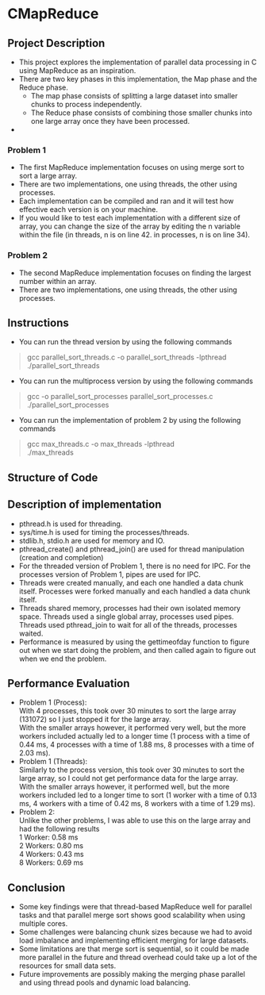 # CMapReduce
## Project Description
* This project explores the implementation of parallel data processing in C using MapReduce as an inspiration. 
* There are two key phases in this implementation, the Map phase and the Reduce phase. 
    * The map phase consists of splitting a large dataset into smaller chunks to process independently.
    * The Reduce phase consists of combining those smaller chunks into one large array once they have been processed.
* 
### Problem 1
* The first MapReduce implementation focuses on using merge sort to sort a large array.
* There are two implementations, one using threads, the other using processes.
* Each implementation can be compiled and ran and it will test how effective each version is on your machine.
* If you would like to test each implementation with a different size of array, you can change the size of the array by editing the n variable within the file (in threads, n is on line 42. in processes, n is on line 34).
### Problem 2
* The second MapReduce implementation focuses on finding the largest number within an array. 
* There are two implementations, one using threads, the other using processes.

## Instructions
* You can run the thread version by using the following commands
> gcc parallel_sort_threads.c -o parallel_sort_threads -lpthread  
> ./parallel_sort_threads
* You can run the multiprocess version by using the following commands
> gcc -o parallel_sort_processes parallel_sort_processes.c  
> ./parallel_sort_processes  
* You can run the implementation of problem 2 by using the following commands
> gcc max_threads.c -o max_threads -lpthread  
> ./max_threads  
## Structure of Code

## Description of implementation
* pthread.h is used for threading.
* sys/time.h is used for timing the processes/threads.
* stdlib.h, stdio.h are used for memory and IO.
* pthread_create() and pthread_join() are used for thread manipulation (creation and completion)
* For the threaded version of Problem 1, there is no need for IPC. For the processes version of Problem 1, pipes are used for IPC.
* Threads were created manually, and each one handled a data chunk itself. Processes were forked manually and each handled a data chunk itself. 
* Threads shared memory, processes had their own isolated memory space. Threads used a single global array, processes used pipes. Threads used pthread_join to wait for all of the threads, processes waited. 
* Performance is measured by using the gettimeofday function to figure out when we start doing the problem, and then called again to figure out when we end the problem. 
## Performance Evaluation
* Problem 1 (Process):  
With 4 processes, this took over 30 minutes to sort the large array (131072) so I just stopped it for the large array.  
With the smaller arrays however, it performed very well, but the more workers included actually led to a longer time (1 process with a time of 0.44 ms, 4 processes with a time of 1.88 ms, 8 processes with a time of 2.03 ms).
* Problem 1 (Threads):  
Similarly to the process version, this took over 30 minutes to sort the large array, so I could not get performance data for the large array.  
With the smaller arrays however, it performed well, but the more workers included led to a longer time to sort (1 worker with a time of 0.13 ms, 4 workers with a time of 0.42 ms, 8 workers with a time of 1.29 ms). 
* Problem 2:  
Unlike the other problems, I was able to use this on the large array and had the following results  
1 Worker: 0.58 ms  
2 Workers: 0.80 ms  
4 Workers: 0.43 ms  
8 Workers: 0.69 ms  
## Conclusion
* Some key findings were that thread-based MapReduce well for parallel tasks and that parallel merge sort shows good scalability when using multiple cores.
* Some challenges were balancing chunk sizes because we had to avoid load imbalance and implementing efficient merging for large datasets.
* Some limitations are that merge sort is sequential, so it could be made more parallel in the future and thread overhead could take up a lot of the resources for small data sets. 
* Future improvements are possibly making the merging phase parallel and using thread pools and dynamic load balancing. 